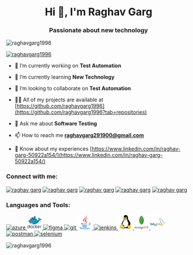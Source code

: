 <h1 align="center">Hi 👋, I'm Raghav Garg</h1>
<h3 align="center">Passionate about new technology</h3>

<p align="left"> <img src="https://komarev.com/ghpvc/?username=raghavgarg1996&label=Profile%20views&color=0e75b6&style=flat" alt="raghavgarg1996" /> </p>

<p align="left"> <a href="https://github.com/ryo-ma/github-profile-trophy"><img src="https://github-profile-trophy.vercel.app/?username=raghavgarg1996" alt="raghavgarg1996" /></a> </p>

- 🔭 I’m currently working on **Test Automation**

- 🌱 I’m currently learning **New Technology**

- 👯 I’m looking to collaborate on **Test Automation**

- 👨‍💻 All of my projects are available at [https://github.com/raghavgarg1996](https://github.com/raghavgarg1996?tab=repositories)

- 💬 Ask me about **Software Testing**

- 📫 How to reach me **raghavgarg291900@gmail.com**

- 📄 Know about my experiences [https://www.linkedin.com/in/raghav-garg-50922a154/](https://www.linkedin.com/in/raghav-garg-50922a154/)

<h3 align="left">Connect with me:</h3>
<p align="left">
<a href="https://linkedin.com/in/raghav-garg-50922a154/" target="blank"><img align="center" src="https://raw.githubusercontent.com/rahuldkjain/github-profile-readme-generator/master/src/images/icons/Social/linked-in-alt.svg" alt="raghav garg" height="30" width="40" /></a>
<a href="https://www.codechef.com/users/garg_raghav" target="blank"><img align="center" src="https://cdn.jsdelivr.net/npm/simple-icons@3.1.0/icons/codechef.svg" alt="raghav garg" height="30" width="40" /></a>
<a href="https://www.hackerrank.com/raghavgarg291900" target="blank"><img align="center" src="https://raw.githubusercontent.com/rahuldkjain/github-profile-readme-generator/master/src/images/icons/Social/hackerrank.svg" alt="raghav garg" height="30" width="40" /></a>
<a href="https://www.leetcode.com/raghavgarg291900/" target="blank"><img align="center" src="https://raw.githubusercontent.com/rahuldkjain/github-profile-readme-generator/master/src/images/icons/Social/leet-code.svg" alt="raghav garg" height="30" width="40" /></a>
<a href="https://auth.geeksforgeeks.org/user/raghavgarg291900/practice" target="blank"><img align="center" src="https://raw.githubusercontent.com/rahuldkjain/github-profile-readme-generator/master/src/images/icons/Social/geeks-for-geeks.svg" alt="raghav garg" height="30" width="40" /></a>
</p>

<h3 align="left">Languages and Tools:</h3>
<p align="left"> <a href="https://azure.microsoft.com/en-in/" target="_blank" rel="noreferrer"> <img src="https://www.vectorlogo.zone/logos/microsoft_azure/microsoft_azure-icon.svg" alt="azure" width="40" height="40"/> </a> <a href="https://www.docker.com/" target="_blank" rel="noreferrer"> <img src="https://raw.githubusercontent.com/devicons/devicon/master/icons/docker/docker-original-wordmark.svg" alt="docker" width="40" height="40"/> </a> <a href="https://www.figma.com/" target="_blank" rel="noreferrer"> <img src="https://www.vectorlogo.zone/logos/figma/figma-icon.svg" alt="figma" width="40" height="40"/> </a> <a href="https://git-scm.com/" target="_blank" rel="noreferrer"> <img src="https://www.vectorlogo.zone/logos/git-scm/git-scm-icon.svg" alt="git" width="40" height="40"/> </a> <a href="https://www.java.com" target="_blank" rel="noreferrer"> <img src="https://raw.githubusercontent.com/devicons/devicon/master/icons/java/java-original.svg" alt="java" width="40" height="40"/> </a> <a href="https://www.jenkins.io" target="_blank" rel="noreferrer"> <img src="https://www.vectorlogo.zone/logos/jenkins/jenkins-icon.svg" alt="jenkins" width="40" height="40"/> </a> <a href="https://www.linux.org/" target="_blank" rel="noreferrer"> <img src="https://raw.githubusercontent.com/devicons/devicon/master/icons/linux/linux-original.svg" alt="linux" width="40" height="40"/> </a> <a href="https://www.mongodb.com/" target="_blank" rel="noreferrer"> <img src="https://raw.githubusercontent.com/devicons/devicon/master/icons/mongodb/mongodb-original-wordmark.svg" alt="mongodb" width="40" height="40"/> </a> <a href="https://www.mysql.com/" target="_blank" rel="noreferrer"> <img src="https://raw.githubusercontent.com/devicons/devicon/master/icons/mysql/mysql-original-wordmark.svg" alt="mysql" width="40" height="40"/> </a> <a href="https://postman.com" target="_blank" rel="noreferrer"> <img src="https://www.vectorlogo.zone/logos/getpostman/getpostman-icon.svg" alt="postman" width="40" height="40"/> </a> <a href="https://www.selenium.dev" target="_blank" rel="noreferrer"> <img src="https://raw.githubusercontent.com/detain/svg-logos/780f25886640cef088af994181646db2f6b1a3f8/svg/selenium-logo.svg" alt="selenium" width="40" height="40"/> </a> </p>

<!--<p><img align="left" src="https://github-readme-stats.vercel.app/api/top-langs?username=raghavgarg1996&show_icons=true&locale=en&layout=compact" alt="raghavgarg1996" /></p>-->

<!--<p>&nbsp;<img align="center" src="https://github-readme-stats.vercel.app/api?username=raghavgarg1996&show_icons=true&locale=en" alt="raghavgarg1996" /></p>-->

<p><img align="center" src="https://github-readme-streak-stats.herokuapp.com/?user=raghavgarg1996&" alt="raghavgarg1996" /></p>
